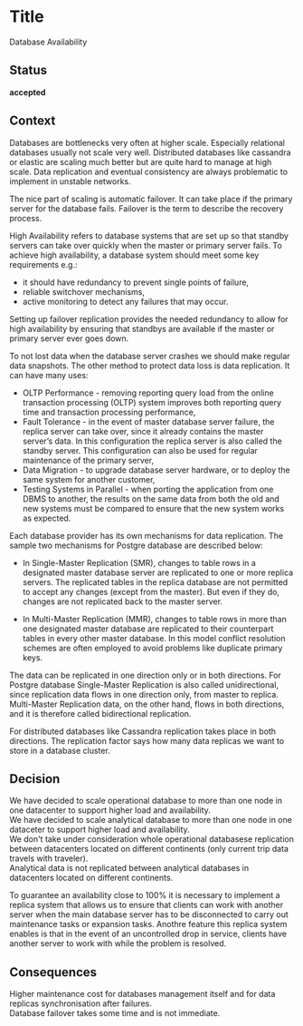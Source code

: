 # Title

Database Availability

## Status

**accepted**

## Context

Databases are bottlenecks very often at higher scale. Especially relational databases usually not scale very well. Distributed databases like cassandra or elastic are scaling much better but are quite hard to manage at high scale. Data replication and eventual consistency are always problematic to implement in unstable networks.  

The nice part of scaling is automatic failover. It can take place if the primary server for the database fails. Failover is the term to describe the recovery process.  

High Availability refers to database systems that are set up so that standby servers can take over quickly when the master or primary server fails. To achieve high availability, a database system should meet some key requirements e.g.:  
* it should have redundancy to prevent single points of failure, 
* reliable switchover mechanisms, 
* active monitoring to detect any failures that may occur.

Setting up failover replication provides the needed redundancy to allow for high availability by ensuring that standbys are available if the master or primary server ever goes down.  

To not lost data when the database server crashes we should make regular data snapshots. The other method to protect data loss is data replication. It can have many uses:  
* OLTP Performance - removing reporting query load from the online transaction processing (OLTP) system improves both reporting query time and transaction processing performance,
* Fault Tolerance - in the event of master database server failure, the replica server can take over, since it already contains the master server’s data. In this configuration the replica server is also called the standby server. This configuration can also be used for regular maintenance of the primary server,
* Data Migration - to upgrade database server hardware, or to deploy the same system for another customer,
* Testing Systems in Parallel - when porting the application from one DBMS to another, the results on the same data from both the old and new systems must be compared to ensure that the new system works as expected.

Each database provider has its own mechanisms for data replication. The sample two mechanisms for Postgre database are described below:  

* In Single-Master Replication (SMR), changes to table rows in a designated master database server are replicated to one or more replica servers. The replicated tables in the replica database are not permitted to accept any changes (except from the master). But even if they do, changes are not replicated back to the master server.

* In Multi-Master Replication (MMR), changes to table rows in more than one designated master database are replicated to their counterpart tables in every other master database. In this model conflict resolution schemes are often employed to avoid problems like duplicate primary keys.

The data can be replicated in one direction only or in both directions. For Postgre database Single-Master Replication is also called unidirectional, since replication data flows in one direction only, from master to replica. Multi-Master Replication data, on the other hand, flows in both directions, and it is therefore called bidirectional replication.  

For distributed databases like Cassandra replication takes place in both directions. The replication factor says how many data replicas we want to store in a database cluster.  

## Decision

We have decided to scale operational database to more than one node in one datacenter to support higher load and availability.  
We have decided to scale analytical database to more than one node in one dataceter to support higher load and availability.  
We don't take under consideration whole operational databasese replication between datacenters located on different continents (only current trip data travels with traveler).  
Analytical data is not replicated between analytical databases in datacenters located on different continents.  

To guarantee an availability close to 100% it is necessary to implement a replica system that allows us to ensure that clients can work with another server when the main database server has to be disconnected to carry out maintenance tasks or expansion tasks. Anothre feature this replica system enables is that in the event of an uncontrolled drop in service, clients have another server to work with while the problem is resolved.  

## Consequences

Higher maintenance cost for databases management itself and for data replicas synchronisation after failures.  
Database failover takes some time and is not immediate.  